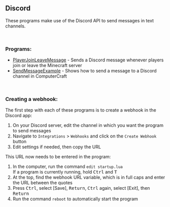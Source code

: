 ## Discord
These programs make use of the Discord API to send messages in text channels.  

<br>

### Programs:
- [PlayerJoinLeaveMessage](./PlayerJoinLeaveMessage/) - Sends a Discord message whenever players join or leave the Minecraft server
- [SendMessageExample](./SendMessageExample/) - Shows how to send a message to a Discord channel in ComputerCraft

<br>

### Creating a webhook:
The first step with each of these programs is to create a webhook in the Discord app:  
1. On your Discord server, edit the channel in which you want the program to send messages
2. Navigate to `Integrations` > `Webhooks` and click on the `Create Webhook` button
3. Edit settings if needed, then copy the URL
  
This URL now needs to be entered in the program:  
1. In the computer, run the command `edit startup.lua`  
  If a program is currently running, hold <kbd>Ctrl</kbd> and <kbd>T</kbd>
2. At the top, find the webhook URL variable, which is in full caps and enter the URL between the quotes
3. Press <kbd>Ctrl</kbd>, select [Save], <kbd>Return</kbd>, <kbd>Ctrl</kbd> again, select [Exit], then <kbd>Return</kbd>
4. Run the command `reboot` to automatically start the program

<br>
